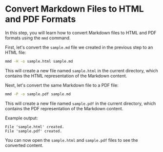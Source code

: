 # Convert Markdown Files to HTML and PDF Formats

In this step, you will learn how to convert Markdown files to HTML and PDF formats using the `mmd` command.

First, let's convert the `sample.md` file we created in the previous step to an HTML file:

```bash
mmd -H -o sample.html sample.md
```

This will create a new file named `sample.html` in the current directory, which contains the HTML representation of the Markdown content.

Next, let's convert the same Markdown file to a PDF file:

```bash
mmd -P -o sample.pdf sample.md
```

This will create a new file named `sample.pdf` in the current directory, which contains the PDF representation of the Markdown content.

Example output:

```
File 'sample.html' created.
File 'sample.pdf' created.
```

You can now open the `sample.html` and `sample.pdf` files to see the converted content.
